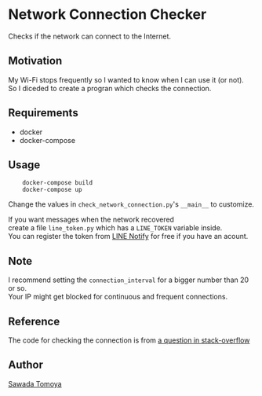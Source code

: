 
# Network Connection Checker

Checks if the network can connect to the Internet.

## Motivation

My Wi-Fi stops frequently so I wanted to know when I can use it (or not).  
So I diceded to create a progran which checks the connection.

## Requirements

- docker
- docker-compose

## Usage

```console
    docker-compose build
    docker-compose up
```

Change the values in `check_network_connection.py`'s `__main__` to customize.

If you want messages when the network recovered  
create a file `line_token.py` which has a `LINE_TOKEN` variable inside.  
You can register the token from [LINE Notify](https://notify-bot.line.me/ja/) for free if you have an acount.

## Note

I recommend setting the `connection_interval` for a bigger number than 20 or so.  
Your IP might get blocked for continuous and frequent connections.

## Reference

The code for checking the connection is from [a question in stack-overflow](https://stackoverflow.com/questions/3764291/checking-network-connection)

## Author

[Sawada Tomoya](https://github.com/STomoya/)
